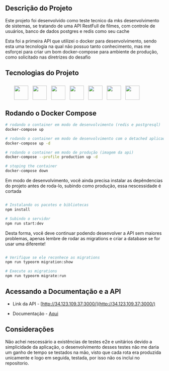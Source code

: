 ## Descrição do Projeto

<p style="text-align: left">Este projeto foi desenvolvido como teste tecnico da mks desenvolvimento de sistemas, se tratando de uma API
RestFull de filmes, com controle de usuários, banco de dados postgres e redis como seu cache</p>

<p style="text-align: left">Esta foi a primeira API que utilizei o docker para desenvolvimento, sendo esta uma tecnologia na qual não possuo tanto conhecimento, mas me esforçei para criar um bom docker-compose para ambiente de produção, como solicitado nas diretrizes do desafio</p>

## Tecnologias do Projeto

<div style="display: flex; margin: 2em; gap: 1em;" >
  <img src="https://cdn.jsdelivr.net/gh/devicons/devicon@latest/icons/typescript/typescript-original.svg" height="45" width="45"/>
  <img src="https://cdn.jsdelivr.net/gh/devicons/devicon@latest/icons/redis/redis-original.svg" height="45" width="45" />
  <img src="https://cdn.jsdelivr.net/gh/devicons/devicon@latest/icons/nestjs/nestjs-original.svg" height="45" width="45" />
  <img src="https://cdn.jsdelivr.net/gh/devicons/devicon@latest/icons/postgresql/postgresql-original.svg" height="45" width="45"/>
  <img src="https://cdn.jsdelivr.net/gh/devicons/devicon@latest/icons/docker/docker-original.svg" height="45" width="45" />
  <img src="https://cdn.jsdelivr.net/gh/devicons/devicon@latest/icons/swagger/swagger-original.svg" height="45" width="45" /> 
  <img src="https://cdn.jsdelivr.net/gh/devicons/devicon@latest/icons/googlecloud/googlecloud-original.svg" height="45" width="45" />                     
</div>

## Rodando o Docker Compose

```bash
# rodando o container em modo de desenvolvimento (redis e postgresql)
docker-compose up

# rodando o container em modo de desenvolvimento com o detached aplicado (redis e postgresql)
docker-compose up -d

# rodando o container em modo de produção (imagem da api)
docker-compose --profile production up -d

# stoping the container
docker-compose down
```

<p style="text-align: left">Em modo de desenvolvimento, você ainda precisa instalar as depêndencias do projeto antes de roda-lo, subindo como produção, essa nescessidade é cortada</p>

```bash

# Instalando os pacotes e bibliotecas
npm install

# Subindo o servidor
npm run start:dev

```

<p style="text-align: left">Desta forma, você deve continuar podendo desenvolver a API sem maiores problemas, apenas lembre de rodar as migrations e criar a database se for usar uma diferente!</p>

```bash

# Verifique se ele reconhece as migrations 
npm run typeorm migration:show

# Execute as migrations
npm run typeorm migrate:run

```

## Acessando a Documentação e a API

-  Link da API - [http://34.123.109.37:3000/](http://34.123.109.37:3000/)

- Documentação - [Aqui](http://34.123.109.37:3000/api)

## Considerações

<p style="text-align: left">Não achei nescessário a existências de testes e2e e unitários devido a simplicidade da aplicação, o desenvolvimento desses testes não me daria um ganho de tempo se testados na mão, visto que cada rota era produzida unicamente e logo em seguida, testada, por isso não os inclui no repositorio.</p>